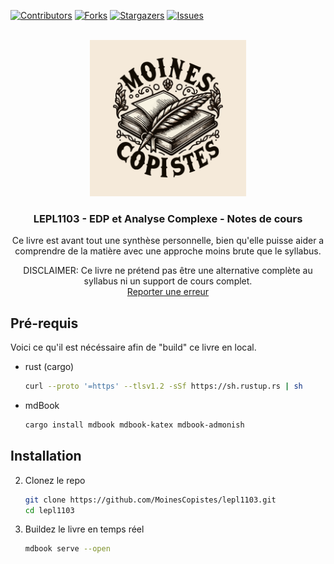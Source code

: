 <!-- Improv/ed compatibility of back to top link: See: https://github.com/othneildrew/Best-README-Template/pull/73 -->
<a name="readme-top"></a>
<!--
*** Thanks for checking out the Best-README-Template. If you have a suggestion
*** that would make this better, please fork the repo and create a pull request
*** or simply open an issue with the tag "enhancement".
*** Don't forget to give the project a star!
*** Thanks again! Now go create something AMAZING! :D
-->



<!-- PROJECT SHIELDS -->
<!--
*** I'm using markdown "reference style" links for readability.
*** Reference links are enclosed in brackets [ ] instead of parentheses ( ).
*** See the bottom of this document for the declaration of the reference variables
*** for contributors-url, forks-url, etc. This is an optional, concise syntax you may use.
*** https://www.markdownguide.org/basic-syntax/#reference-style-links
-->
[![Contributors][contributors-shield]][contributors-url]
[![Forks][forks-shield]][forks-url]
[![Stargazers][stars-shield]][stars-url]
[![Issues][issues-shield]][issues-url]



<!-- PROJECT LOGO -->
<br />
<div align="center">
  <a href="https://github.com/MoinesCopistes/lepl1103">
    <img src="images/logo.png" alt="Logo" width="250" height="250">
  </a>

<h3 align="center">LEPL1103 - EDP et Analyse Complexe - Notes de cours</h3>

  <p align="center">
    Ce livre est avant tout une synthèse personnelle, bien qu'elle puisse aider a comprendre de la matière avec une approche moins brute que le syllabus.

  DISCLAIMER: Ce livre ne prétend pas être une alternative complète au syllabus ni un support de cours complet.
    <br />
    <a href="https://github.com/MoinesCopistes/lepl1103/issues">Reporter une erreur</a>
  </p>
</div>







## Pré-requis

Voici ce qu'il est nécéssaire afin de "build" ce livre en local.

* rust (cargo)
  ```sh
  curl --proto '=https' --tlsv1.2 -sSf https://sh.rustup.rs | sh
  ```

* mdBook
  ```sh
  cargo install mdbook mdbook-katex mdbook-admonish
  ```

## Installation

2. Clonez le repo
    ```sh
   git clone https://github.com/MoinesCopistes/lepl1103.git
   cd lepl1103
    ```

3. Buildez le livre en temps réel
    ```sh
    mdbook serve --open
    ```












<!-- MARKDOWN LINKS & IMAGES -->
<!-- https://www.markdownguide.org/basic-syntax/#reference-style-links -->
[contributors-shield]: https://img.shields.io/github/contributors/MoinesCopistes/lepl1103.svg?style=for-the-badge
[contributors-url]: https://github.com/MoinesCopistes/lepl1103/graphs/contributors
[forks-shield]: https://img.shields.io/github/forks/MoinesCopistes/lepl1103.svg?style=for-the-badge
[forks-url]: https://github.com/MoinesCopistes/lepl1103/network/members
[stars-shield]: https://img.shields.io/github/stars/MoinesCopistes/lepl1103.svg?style=for-the-badge
[stars-url]: https://github.com/MoinesCopistes/lepl1103/stargazers
[issues-shield]: https://img.shields.io/github/issues/MoinesCopistes/lepl1103.svg?style=for-the-badge
[issues-url]: https://github.com/MoinesCopistes/lepl1103/issues

